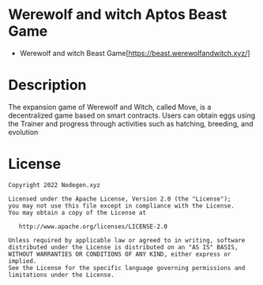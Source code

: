 # Werewolf and witch Aptos Beast Game

- Werewolf and witch Beast Game[https://beast.werewolfandwitch.xyz/]

# Description

The expansion game of Werewolf and Witch, called Move, is a decentralized game based on smart contracts. Users can obtain eggs using the Trainer and progress through activities such as hatching, breeding, and evolution

License
=======

    Copyright 2022 Nodegen.xyz

    Licensed under the Apache License, Version 2.0 (the "License");
    you may not use this file except in compliance with the License.
    You may obtain a copy of the License at

       http://www.apache.org/licenses/LICENSE-2.0

    Unless required by applicable law or agreed to in writing, software
    distributed under the License is distributed on an "AS IS" BASIS,
    WITHOUT WARRANTIES OR CONDITIONS OF ANY KIND, either express or implied.
    See the License for the specific language governing permissions and
    limitations under the License.



